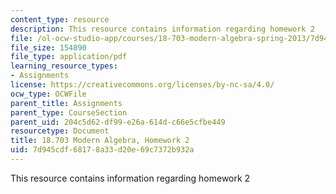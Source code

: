 ```yaml
---
content_type: resource
description: This resource contains information regarding homework 2
file: /ol-ocw-studio-app/courses/18-703-modern-algebra-spring-2013/7d945cdf68178a33d20e69c7372b932a_MIT18_703S13_h2.pdf
file_size: 154890
file_type: application/pdf
learning_resource_types:
- Assignments
license: https://creativecommons.org/licenses/by-nc-sa/4.0/
ocw_type: OCWFile
parent_title: Assignments
parent_type: CourseSection
parent_uid: 204c5d62-df99-e26a-614d-c66e5cfbe449
resourcetype: Document
title: 18.703 Modern Algebra, Homework 2
uid: 7d945cdf-6817-8a33-d20e-69c7372b932a
---
```

This resource contains information regarding homework 2